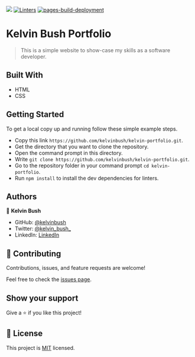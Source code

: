 ![](https://img.shields.io/badge/Microverse-blueviolet)
[![Linters](https://github.com/kelvinbush/kelvin-portfolio/actions/workflows/linters.yml/badge.svg)](https://github.com/kelvinbush/kelvin-portfolio/actions/workflows/linters.yml)
[![pages-build-deployment](https://github.com/kelvinbush/kelvin-portfolio/actions/workflows/pages/pages-build-deployment/badge.svg)](https://github.com/kelvinbush/kelvin-portfolio/actions/workflows/pages/pages-build-deployment)

# Kelvin Bush Portfolio

> This is a simple website to show-case my skills as a software developer.


## Built With

- HTML
- CSS

## Getting Started

To get a local copy up and running follow these simple example steps.

- Copy this link `https://github.com/kelvinbush/kelvin-portfolio.git`.
- Get the directory that you want to clone the repository.
- Open the command prompt in this directory.
- Write `git clone https://github.com/kelvinbush/kelvin-portfolio.git`.
- Go to the repository folder in your command prompt `cd kelvin-portfolio`.
- Run `npm install` to install the dev dependencies for linters.


## Authors

👤 **Kelvin Bush**

- GitHub: [@kelvinbush](https://github.com/kelvinbush)
- Twitter: [@kelvin_bush_](https://twitter.com/kelvin_bush_)
- LinkedIn: [LinkedIn](https://www.linkedin.com/in/kelvin-wachiye-04b469173/)

## 🤝 Contributing

Contributions, issues, and feature requests are welcome!

Feel free to check the [issues page](../../issues/).

## Show your support

Give a ⭐️ if you like this project!

## 📝 License

This project is [MIT](./MIT.md) licensed.
